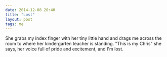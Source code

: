 ```yaml
---
date: 2014-12-08 20:40
title: "Lost"
layout: post
tags: me
---
```


She grabs my index finger with her tiny little hand and drags me across the room to where her kindergarten teacher is standing. "This is my Chris" she says, her voice full of pride and excitement, and I'm lost.
